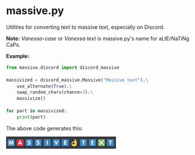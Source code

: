 # massive.py

Utilities for converting text to massive text, especially on Discord.

**Note:** *Vanessa-case* or *Vanessa text* is massive.py's name for aLtErNaTiNg CaPs.

**Example:**

```python
from massive.discord import discord_massive

massivized = discord_massive.Massive("Massive text").\
    use_alternate(True).\
    swap_random_chars(chance=3).\
    massivize()

for part in massivized:
    print(part)
```

The above code generates this:

![](https://raw.githubusercontent.com/TheRandomLabs/massive.py/master/example.png)
